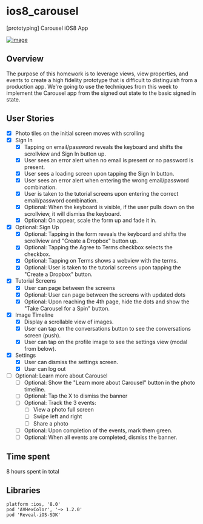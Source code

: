 ios8_carousel
=============

[prototyping] Carousel iOS8 App

[![image](https://raw.githubusercontent.com/wiki/stanleyhlng/ios8_carousel/assets/ios8_carousel.gif)](https://raw.githubusercontent.com/wiki/stanleyhlng/ios8_carousel/assets/ios8_carousel.gif)

## Overview

The purpose of this homework is to leverage views, view properties, and events to create a high fidelity prototype that is difficult to distinguish from a production app. We're going to use the techniques from this week to implement the Carousel app from the signed out state to the basic signed in state.


## User Stories

- [x] Photo tiles on the initial screen moves with scrolling
- [x] Sign In
    - [x] Tapping on email/password reveals the keyboard and shifts the scrollview and Sign In button up.
    - [x] User sees an error alert when no email is present or no password is present.
    - [x] User sees a loading screen upon tapping the Sign In button.
    - [x] User sees an error alert when entering the wrong email/password combination.
    - [x] User is taken to the tutorial screens upon entering the correct email/password combination.
    - [x] Optional: When the keyboard is visible, if the user pulls down on the scrollview, it will dismiss the keyboard.
    - [x] Optional: On appear, scale the form up and fade it in.
- [x] Optional: Sign Up
    - [x] Optional: Tapping in the form reveals the keyboard and shifts the scrollview and "Create a Dropbox" button up.
    - [x] Optional: Tapping the Agree to Terms checkbox selects the checkbox.
    - [x] Optional: Tapping on Terms shows a webview with the terms.
    - [x] Optional: User is taken to the tutorial screens upon tapping the "Create a Dropbox" button.
- [x] Tutorial Screens
    - [x] User can page between the screens
    - [x] Optional: User can page between the screens with updated dots
    - [x] Optional: Upon reaching the 4th page, hide the dots and show the "Take Carousel for a Spin" button.
- [x] Image Timeline
    - [x] Display a scrollable view of images.
    - [x] User can tap on the conversations button to see the conversations screen (push).
    - [x] User can tap on the profile image to see the settings view (modal from below).
- [x] Settings
    - [x] User can dismiss the settings screen.
    - [x] User can log out
- [ ] Optional: Learn more about Carousel
    - [ ] Optional: Show the "Learn more about Carousel" button in the photo timeline.
    - [ ] Optional: Tap the X to dismiss the banner
    - [ ] Optional: Track the 3 events:
        - [ ] View a photo full screen
        - [ ] Swipe left and right
        - [ ] Share a photo
    - [ ] Optional: Upon completion of the events, mark them green.
    - [ ] Optional: When all events are completed, dismiss the banner.

## Time spent
8 hours spent in total

## Libraries
```
platform :ios, '8.0'
pod 'AVHexColor', '~> 1.2.0'
pod 'Reveal-iOS-SDK'
```
